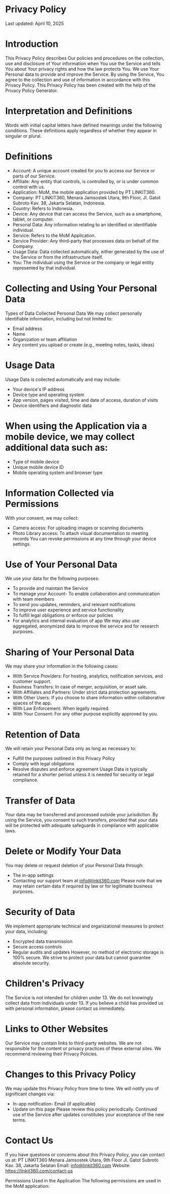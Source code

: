 # Privacy Policy
Last updated: April 10, 2025

# Introduction
This Privacy Policy describes Our policies and procedures on the collection, use and disclosure of Your information
when You use the Service and tells You about Your privacy rights and how the law protects You.
We use Your Personal data to provide and improve the Service. By using the Service, You agree to the collection and
use of information in accordance with this Privacy Policy. This Privacy Policy has been created with the help of the
Privacy Policy Generator.

# Interpretation and Definitions
Words with initial capital letters have defined meanings under the following conditions. These definitions apply
regardless of whether they appear in singular or plural.

# Definitions
- Account: A unique account created for you to access our Service or parts of our Service.
- Affiliate: Any entity that controls, is controlled by, or is under common control with us.
- Application: MoM, the mobile application provided by PT LINKIT360.
- Company: PT LINKIT360, Menara Jamsostek Utara, 9th Floor, Jl. Gatot Subroto Kav. 38, Jakarta Selatan, Indonesia.
- Country: Refers to Indonesia.
- Device: Any device that can access the Service, such as a smartphone, tablet, or computer.
- Personal Data: Any information relating to an identified or identifiable individual.
- Service: Refers to the MoM Application.
- Service Provider: Any third-party that processes data on behalf of the Company.
- Usage Data: Data collected automatically, either generated by the use of the Service or from the infrastructure itself.
- You: The individual using the Service or the company or legal entity represented by that individual.

# Collecting and Using Your Personal Data
Types of Data Collected
Personal Data
We may collect personally identifiable information, including but not limited to:
- Email address
- Name
- Organization or team affiliation
- Any content you upload or create (e.g., meeting notes, tasks, ideas)

# Usage Data
Usage Data is collected automatically and may include:
- Your device's IP address
- Device type and operating system
- App version, pages visited, time and date of access, duration of visits
- Device identifiers and diagnostic data

# When using the Application via a mobile device, we may collect additional data such as:
- Type of mobile device
- Unique mobile device ID
- Mobile operating system and browser type

# Information Collected via Permissions
With your consent, we may collect:
- Camera access: For uploading images or scanning documents
- Photo Library access: To attach visual documentation to meeting records
You can revoke permissions at any time through your device settings.

# Use of Your Personal Data
We use your data for the following purposes:
- To provide and maintain the Service
- To manage your Account- To enable collaboration and communication with team members
- To send you updates, reminders, and relevant notifications
- To improve user experience and service functionality
- To fulfill legal obligations or enforce our policies
- For analytics and internal evaluation of app
We may also use aggregated, anonymized data to improve the service and for research purposes.

# Sharing of Your Personal Data
We may share your information in the following cases:
- With Service Providers: For hosting, analytics, notification services, and customer support.
- Business Transfers: In case of merger, acquisition, or asset sale.
- With Affiliates and Partners: Under strict data protection agreements.
- With Other Users: If you choose to share information within collaborative spaces of the app.
- With Law Enforcement: When legally required.
- With Your Consent: For any other purpose explicitly approved by you.

# Retention of Data
We will retain your Personal Data only as long as necessary to:
- Fulfill the purposes outlined in this Privacy Policy
- Comply with legal obligations
- Resolve disputes and enforce agreement
Usage Data is typically retained for a shorter period unless it is needed for security or legal compliance.

# Transfer of Data
Your data may be transferred and processed outside your jurisdiction. By using the Service, you consent to such
transfers, provided that your data will be protected with adequate safeguards in compliance with applicable laws.

# Delete or Modify Your Data
You may delete or request deletion of your Personal Data through:
- The in-app settings
- Contacting our support team at info@linkit360.com
Please note that we may retain certain data if required by law or for legitimate business purposes.

# Security of Data
We implement appropriate technical and organizational measures to protect your data, including:
- Encrypted data transmission
- Secure access controls
- Regular audits and updates
However, no method of electronic storage is 100% secure. We strive to protect your data but cannot guarantee absolute
security.

# Children's Privacy
The Service is not intended for children under 13. We do not knowingly collect data from individuals under 13. If you
believe a child has provided us with personal information, please contact us immediately.

# Links to Other Websites
Our Service may contain links to third-party websites. We are not responsible for the content or privacy practices of
these external sites. We recommend reviewing their Privacy Policies.

# Changes to this Privacy Policy
We may update this Privacy Policy from time to time. We will notify you of significant changes via:
- In-app notification- Email (if applicable)
- Update on this page
Please review this policy periodically. Continued use of the Service after updates constitutes your acceptance of the new
terms.

# Contact Us
If you have questions or concerns about this Privacy Policy, you can contact us at:
PT LINKIT360
Menara Jamsostek Utara, 9th Floor
Jl. Gatot Subroto Kav. 38, Jakarta Selatan
Email: info@linkit360.com
Website: https://linkit360.com/contact-us

Permissions Used in the Application
The following permissions are used in the MoM application:
<uses-permission android:name="android.permission.INTERNET" />
<uses-permission android:name="android.permission.ACCESS_NETWORK_STATE" />
<uses-permission android:name="android.permission.ACCESS_WIFI_STATE" />
<uses-permission android:name="android.permission.READ_EXTERNAL_STORAGE" />
<uses-permission android:name="android.permission.WRITE_EXTERNAL_STORAGE" />
<uses-permission android:name="android.permission.MANAGE_EXTERNAL_STORAGE" tools:targetApi="30" />
<uses-permission android:name="android.permission.REQUEST_INSTALL_PACKAGES" />
<uses-permission android:name="android.permission.WAKE_LOCK" />
